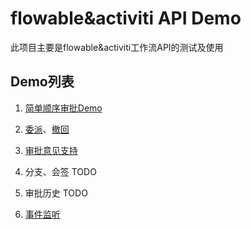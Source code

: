 # flowable&activiti API Demo

此项目主要是flowable&activiti工作流API的测试及使用

## Demo列表

1. [简单顺序审批Demo](https://github.com/nodejs-viathink/flowable-api-guides/blob/master/src/main/java/com/viathink/flowable/Part1.java)

2. [委派](https://github.com/MedusaLeee/flowable-api-guides/blob/master/src/main/java/com/viathink/flowable/Part2.java)、[撤回](./src/main/java/com/viathink/flowable/Part3.java)

3. [审批意见支持](./src/main/java/com/viathink/flowable/Part4.java)

4. 分支、会签 TODO

5. 审批历史 TODO

6. [事件监听](./src/main/java/com/viathink/flowable/Part4.java)
